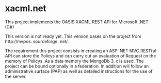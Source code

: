 # xacml.net
This project implements the OASIS XACML REST API for Microsoft .NET (C#)

This version is not ready yet. This version bases on the project from http://mvpos. sourceforge. net/.

The requirement this project consists in creating an ASP. NET MVC RESTful API can store the Policys and can carry out an evaluation of Request on the memory of Policys. As a data memory the MongoDb 3. x is used. The project can be bound optionally in a federation. 
In addition will follow an administrative surface (PAP) as well as detailed instructions for the use of the server.
